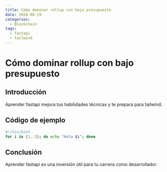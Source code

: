 ```yaml
---
title: Cómo dominar rollup con bajo presupuesto
date: 2026-08-19
categories:
  - Blockchain
tags:
  - fastapi
  - tailwind
---
```


# Cómo dominar rollup con bajo presupuesto

## Introducción

Aprender fastapi mejora tus habilidades técnicas y te prepara para tailwind.

## Código de ejemplo

```bash
#!/bin/bash
for i in {1..5}; do echo "Hola $i"; done
```

## Conclusión

Aprender fastapi es una inversión útil para tu carrera como desarrollador.